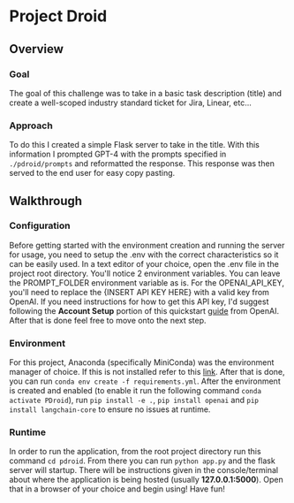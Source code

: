 # Project Droid

## Overview

### Goal
The goal of this challenge was to take in a basic task description (title) and create a well-scoped industry standard ticket for Jira, Linear, etc...

### Approach
To do this I created a simple Flask server to take in the title. With this information I prompted GPT-4 with the prompts specified in `./pdroid/prompts` and reformatted the response. This response was then served to the end user for easy copy pasting.

## Walkthrough

### Configuration
Before getting started with the environment creation and running the server for usage, you need to setup the .env with the correct characteristics so it can be easily used. In a text editor of your choice, open the .env file in the project root directory. You'll notice 2 environment variables. You can leave the PROMPT_FOLDER environment variable as is. For the OPENAI_API_KEY, you'll need to replace the {INSERT API KEY HERE} with a valid key from OpenAI. If you need instructions for how to get this API key, I'd suggest following the **Account Setup** portion of this quickstart [guide](https://platform.openai.com/docs/quickstart) from OpenAI. After that is done feel free to move onto the next step.

### Environment
For this project, Anaconda (specifically MiniConda) was the environment manager of choice. If this is not installed refer to this [link](https://docs.anaconda.com/free/anaconda/install/index.html). After that is done, you can run `conda env create -f requirements.yml`. After the environment is created and enabled (to enable it run the following command `conda activate PDroid`), run `pip install -e .`, `pip install openai` and `pip install langchain-core` to ensure no issues at runtime.

### Runtime
In order to run the application, from the root project directory run this command `cd pdroid`. From there you can run `python app.py` and the flask server will startup. There will be instructions given in the console/terminal about where the application is being hosted (usually **127.0.0.1:5000**). Open that in a browser of your choice and begin using! Have fun!